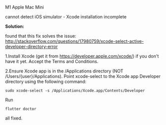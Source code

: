 M1 Apple Mac Mini

cannot detect iOS simulator - Xcode installation incomplete

**Solution:**

found that this fix solves the issue: http://stackoverflow.com/questions/17980759/xcode-select-active-developer-directory-error

1.Install Xcode (get it from https://developer.apple.com/xcode/) if you don't have it yet.
Accept the Terms and Conditions.

2.Ensure Xcode app is in the /Applications directory (NOT /Users/{user}/Applications).
Point xcode-select to the Xcode app Developer directory using the following command:
```
sudo xcode-select -s /Applications/Xcode.app/Contents/Developer
```
Run 
```
flutter doctor
``` 
all fixed.
